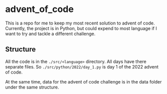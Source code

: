# advent_of_code

This is a repo for me to keep my most recent solution to advent of code.
Currently, the project is in Python, but could expend to most language if I
want to try and tackle a different challenge.

## Structure

All the code is in the `./src/<language>` directory. All days have there
separate files. So `./src/python/2022/day_1.py` is day 1 of the 2022 advent of
code.

At the same time, data for the advent of code challenge is in the data folder
under the same structure.
